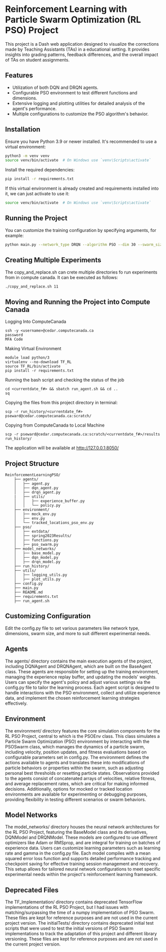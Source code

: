 # Reinforcement Learning with Particle Swarm Optimization (RL PSO) Project


This project is a Dash web application designed to visualize the corrections made by Teaching Assistants (TAs) in a educational setting. It provides insights into grading patterns, feedback differences, and the overall impact of TAs on student assignments.

## Features

- Utilization of both DQN and DRQN agents.
- Configurable PSO environment to test different functions and dimensions.
- Extensive logging and plotting utilities for detailed analysis of the agent's performance. 
- Multiple configurations to customize the PSO algorithm's behavior.

## Installation

Ensure you have Python 3.9 or newer installed. It's recommended to use a virtual environment:

```bash
python3 -m venv venv
source venv/bin/activate  # On Windows use `venv\Scripts\activate`
```

Install the required dependencies:

```bash 
pip install -r requirements.txt
```

If this virtual environment is already created and requirements installed into it, we can just activate to use it:

```bash
source venv/bin/activate  # On Windows use `venv\Scripts\activate`
```

## Running the Project

You can customize the training configuration by specifying arguments, for example:
    
```bash
python main.py --network_type DRQN --algorithm PSO --dim 30 --swarm_size 50 --func_num 6
```

## Creating Multiple Experiments

The copy_and_replace.sh can crete multiple directories fo run experiments from in compute canada. It can be executed as follows:

```bash
./copy_and_replace.sh 11
```

## Moving and Running the Project into Compute Canada

Logging Into ComputeCanada
```
ssh -y <username>@cedar.computecanada.ca
password
MFA Code
```

Making Virtual Environment
```
module load python/3
virtualenv --no-download TF_RL
source TF_RL/bin/activate
pip install -r requirements.txt
```

Running the bash script and checking the status of the job
```
cd <currentdate_f#> && sbatch run_agent.sh && cd ..
sq
```



Copying the files from this project directory in terminal:
```
scp -r run_history/<currentdate_f#> pseward@cedar.computecanada.ca:scratch/
```

Copying from ComputeCanada to Local Machine
```20241119_f11_drqn_decay_rate
scp -r pseward@cedar.computecanada.ca:scratch/<currentdate_f#>/results run_history/
```

The application will be available at http://127.0.0.1:8050/


## Project Structure
    ReinforcementLearningPSO/
        ├── agents/
        │   ├── agent.py
        │   ├── dqn_agent.py
        │   ├── drqn_agent.py
        |   ├── utils/
        │   │   ├── experience_buffer.py
        │   │   └── policy.py
        ├── environment/
        │   ├── mock_env.py
        │   ├── env.py
        │   └── tracked_locations_pso_env.py
        ├── pso/
        │   ├── extdata/
        │   ├── spring2023Results/
        │   ├── functions.py
        │   ├── pso_swarm.py
        ├── model_networks/
        │   ├── base_model.py
        │   ├── dqn_model.py
        │   ├── drqn_model.py
        ├── run_history/
        ├── utils/
        │   ├── logging_utils.py
        │   ├── plot_utils.py
        ├── config.py
        ├── main.py
        ├── README.md
        ├── requirements.txt
        ├── run_agent.sh

## Customizing Configuration
Edit the config.py file to set various parameters like network type, dimensions, swarm size, and more to suit different experimental needs.

## Agents
The agents/ directory contains the main execution agents of the project, including DQNAgent and DRQNAgent, which are built on the BaseAgent class. These agents are responsible for setting up the training environment, managing the experience replay buffer, and updating the models' weights. Users can specify the agent's policy and adjust various settings via the config.py file to tailor the learning process. Each agent script is designed to handle interactions with the PSO environment, collect and utilize experience data, and implement the chosen reinforcement learning strategies effectively.

## Environment
The environment/ directory features the core simulation components for the RL PSO Project, central to which is the PSOEnv class. This class simulates a Particle Swarm Optimization (PSO) environment by interacting with the PSOSwarm class, which manages the dynamics of a particle swarm, including velocity, position updates, and fitness evaluations based on configurable parameters set in config.py. The environment defines the actions available to agents and translates these into modifications of particle behaviors or properties within the swarm, such as adjusting personal best thresholds or resetting particle states. Observations provided to the agents consist of concatenated arrays of velocities, relative fitness, and average replacement rates, which are critical for making informed decisions. Additionally, options for mocked or tracked location environments are available for experimenting or debugging purposes, providing flexibility in testing different scenarios or swarm behaviors.

## Model Networks
The model_networks/ directory houses the neural network architectures for the RL PSO Project, featuring the BaseModel class and its derivatives, DQNModel and DRQNModel. These models are configured to use different optimizers like Adam or RMSprop, and are integral for training on batches of experience data. Users can customize learning parameters such as learning rate and gamma in the config.py file. Each model compiles with a mean squared error loss function and supports detailed performance tracking and checkpoint saving for effective training session management and recovery. This setup allows for tailored neural network configurations to meet specific experimental needs within the project's reinforcement learning framework.

## Deprecated Files
The TF_Implementation/ directory contains deprecated TensorFlow implementations of the RL PSO Project, but I had issues with matching/surpassing the time of a numpy implementation of PSO Swarm. These files are kept for reference purposes and are not used in the current project version.
The initialTests/ directory contains deprecated initial test scripts that were used to test the initial versions of PSO Swarm implementations to track the adaptation of this project and different library versioning. These files are kept for reference purposes and are not used in the current project version.